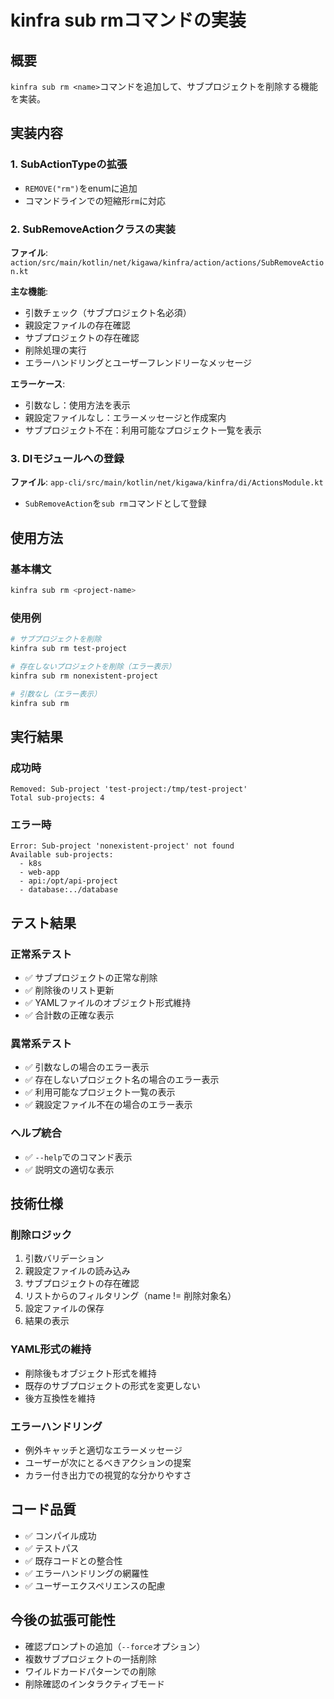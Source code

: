 # kinfra sub rmコマンドの実装

## 概要
`kinfra sub rm <name>`コマンドを追加して、サブプロジェクトを削除する機能を実装。

## 実装内容

### 1. SubActionTypeの拡張
- `REMOVE("rm")`をenumに追加
- コマンドラインでの短縮形`rm`に対応

### 2. SubRemoveActionクラスの実装
**ファイル**: `action/src/main/kotlin/net/kigawa/kinfra/action/actions/SubRemoveAction.kt`

**主な機能**:
- 引数チェック（サブプロジェクト名必須）
- 親設定ファイルの存在確認
- サブプロジェクトの存在確認
- 削除処理の実行
- エラーハンドリングとユーザーフレンドリーなメッセージ

**エラーケース**:
- 引数なし：使用方法を表示
- 親設定ファイルなし：エラーメッセージと作成案内
- サブプロジェクト不在：利用可能なプロジェクト一覧を表示

### 3. DIモジュールへの登録
**ファイル**: `app-cli/src/main/kotlin/net/kigawa/kinfra/di/ActionsModule.kt`
- `SubRemoveAction`を`sub rm`コマンドとして登録

## 使用方法

### 基本構文
```bash
kinfra sub rm <project-name>
```

### 使用例
```bash
# サブプロジェクトを削除
kinfra sub rm test-project

# 存在しないプロジェクトを削除（エラー表示）
kinfra sub rm nonexistent-project

# 引数なし（エラー表示）
kinfra sub rm
```

## 実行結果

### 成功時
```
Removed: Sub-project 'test-project:/tmp/test-project'
Total sub-projects: 4
```

### エラー時
```
Error: Sub-project 'nonexistent-project' not found
Available sub-projects:
  - k8s
  - web-app
  - api:/opt/api-project
  - database:../database
```

## テスト結果

### 正常系テスト
- ✅ サブプロジェクトの正常な削除
- ✅ 削除後のリスト更新
- ✅ YAMLファイルのオブジェクト形式維持
- ✅ 合計数の正確な表示

### 異常系テスト
- ✅ 引数なしの場合のエラー表示
- ✅ 存在しないプロジェクト名の場合のエラー表示
- ✅ 利用可能なプロジェクト一覧の表示
- ✅ 親設定ファイル不在の場合のエラー表示

### ヘルプ統合
- ✅ `--help`でのコマンド表示
- ✅ 説明文の適切な表示

## 技術仕様

### 削除ロジック
1. 引数バリデーション
2. 親設定ファイルの読み込み
3. サブプロジェクトの存在確認
4. リストからのフィルタリング（name != 削除対象名）
5. 設定ファイルの保存
6. 結果の表示

### YAML形式の維持
- 削除後もオブジェクト形式を維持
- 既存のサブプロジェクトの形式を変更しない
- 後方互換性を維持

### エラーハンドリング
- 例外キャッチと適切なエラーメッセージ
- ユーザーが次にとるべきアクションの提案
- カラー付き出力での視覚的な分かりやすさ

## コード品質
- ✅ コンパイル成功
- ✅ テストパス
- ✅ 既存コードとの整合性
- ✅ エラーハンドリングの網羅性
- ✅ ユーザーエクスペリエンスの配慮

## 今後の拡張可能性
- 確認プロンプトの追加（`--force`オプション）
- 複数サブプロジェクトの一括削除
- ワイルドカードパターンでの削除
- 削除確認のインタラクティブモード